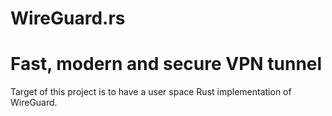 # WireGuard.rs
# Fast, modern and secure VPN tunnel
Target of this project is to have a user space Rust implementation of WireGuard.
